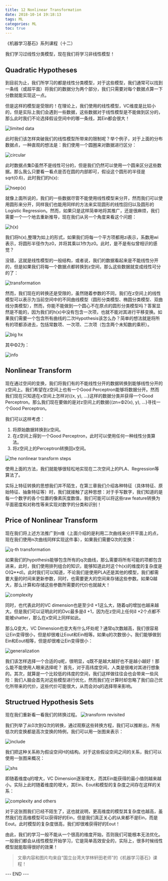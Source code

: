 ```yaml
---
title: 12 Nonlinear Transformation
date: 2018-10-14 19:18:13
tags: ML
categories: ML
toc: true
---
```


《机器学习基石》系列课程（十二）

我们学习过线性分类模型，现在我们将学习非线性模型！

<!-- more -->
## Quadratic Hypotheses
到目前为止，我们所学习的都是线性分类模型，对于这些模型，我们通常可以找到一条线（或超平面）将我们的数据分为两个部分，我们只需要对每个数据点算一下分数就能实现这一点。

但是这样的模型是受限的！在理论上，我们使用的线性模型，VC维度是比较小的，但是实际上我们会遇到一些数据，这些数据对于线性模型是不能做到区分的，那么此时我们不论选择假设空间中的哪一条线，其Ein都会很大！

![limited data](1.png) 

此时我们该怎样突破我们的线性模型所带来的限制呢？举个例子，对于上面的分布数据点，一种直观的想法是：我们使用一个圆圈来对数据进行区分：

![circular](2.png) 

此时数据点集D虽然不是线性可分的，但是我们仍然可以使用一个圆来区分这些数据。那么我么只要看一看点是否在圆的内部即可，假设这个圆形的半径是sqrt(0.6)，此时我们的h(x):

![hsep(x)](3.png) 

就像上面所说的，我们的一些数据尽管不能使用线性模型来分开，然而我们可以使用圆形来分开，同样我们也能用同样的方法来实现圆形的线性回归以及圆形的Logistic Regression。然而，如果只是这样简单地将其推广，还是很麻烦，我们需要一个一个地去重新推导，现在我们从另一个角度来看这个问题：

![h(x)](4.png) 

我们将h(x),整理为如上的形式，如果我们将每一个平方项都用zi表示，系数用wi表示，将圆形半径作为z0，并将其乘以1作为z0。此时，是不是有似曾相识的感觉？

没错，这就是线性模型的一般结构，或者说，我们的数据看起来是不能线性分开的，但是如果我们将每一个数据点都转换到z空间，那么这些数据就变成线性可分的了：

![transformation](5.png) 

然而，我们现在的转换还是受限的，虽然随着参数的不同，我们在z空间上的线性模型可以表示为当前空间中的不同曲线模型（圆形分类模型、椭圆分类模型、双曲线分类模型），然而，你能不能做到一个圆心不在原点的圆形分类模型吗？答案显然是不能的，因为我们的h(x)中没有包含一次项，也就不能对其进行平移变换。如果我们需要一个包含所有曲线的二次Hypothesis该怎么办？简单的想法就是将所有的项都添进去，包括常数项、一次项、二次项（包含两个未知数的乘积）。

![big hx](6.png) 

其中Φ2为：

![info](7.png) 

## Nonlinear Transform
现在通过空间的变换，我们将我们有的不能线性分开的数据转换到能够线性分开的z空间上。我们希望在z空间上也有一个Good Perceptron能够将数据分开。然而我们现在只知道在x空间上怎样对{(x, y), ...}这样的数据分类并获得一个Good Perceptron。那么我们现在要做的是对z空间上的数据{(zn=Φ2(x), y), ...}寻找一个Good Perceptron。

我们可以这样考虑：
1. 将原始数据转换到z空间。
2. 在z空间上得到一个Good Perceptron，此时可以使用任何一种线性分类算法。
3. 将z空间上的Perceptron转换回x空间。

![the nonlinear transform steps](8.png) 

使用上面的方法，我们就能够很轻松地实现在二次空间上的PLA、Regression等算法了。

实际上特征转换的思想我们并不陌生，在第三章我们介绍各种特征（具体特征、原始特征、抽象特征等）时，我们就接触了这种思想：对于手写数字，我们知道的是每一个数字的各个位置的像素灰度数值，我们可能可以将这些raw feature转换为平面密度和对称性等来实现对数字的分类和识别！

## Price of Nonlinear Transform
现在我们将上述方法推广到n维（上面介绍的是利用二次曲线来分开平面上的点，现在我们使用n次曲线同样实现这件事），如果我们需要Q次的变换：

![q-th transformation](9.png) 

如果我们的hypothesis能够包含所有的q次曲线，那么需要将所有可能的项都包含进来，此时，我们使用排列组合的知识，能够知道此时这个h(x)的维度的复杂度是O(Q\*\*d)。此时我们可以知道，不论我们是使用PLA还是其他的模型，我们都需要大量的时间来更新参数，同时，也需要更大的空间来存储这些参数。如果Q越大，那么计算和存储这些参数所需要的代价也就越大！

![complexity](10.png) 

同时，也代表此时的VC dimension也是至少d̃ +1这么大，随着q的增加也越来越大。但是我们可以证明此时的Dvc最多是d̃ +1，因为在z空间上任何d̃ +2个点都不能被shatter，那么在x空间上同样如此。

那么Q变大，VC Dimension也变大有什么坏处呢？通常q次数越高，我们很容易让Ein变得很小，但是却很难让Eout和Ein相等。如果q的次数很小，我们能够做到Ein和Eout相等，但是却很难让Ein变得很小：

![generalization](11.png) 

我们该怎样选择一个合适的q呢，很明显，q既不是越大越好也不是越小越好！那么能不能使用人眼来选择呢？
首先，对于高纬度空间，人类是很难对其进行想象的。其次，就算是一个比较低的纬度的空间，我们这样做往往会也会带来一些风险：我们人脑会首先对这些模型进行优化，然而我们在计算时却忽略了我们自己优化所带来的代价，这些代价可能很大，从而会对q的选择带来影响。

## Structrued Hypothesis Sets

现在我们重新看一看我们的转换过程。
![transform revisited](12.png) 

我们列举了从0次到Q次的转换，通过观察这些转换方程，我们可以推断出，所有低次的变换都是高次变换的特例，我们可以用一张图来表示：

![include](13.png) 

我们把这种关系称为假设空间H的结构。对于这些假设空间之间的关系，我们可以使用一张图来概况：

![shs](14.png) 

即随着维度q的增大，VC Dimension逐渐增大，而其Ein能获得的最小值则越来越小。实际上此时随着维度的增大，其Ein、Eout和模型的复杂度之间存在这样的关系：

![complexity and others](15.png) 

对于这张图我们已经不陌生了，这也就说明，更高维度的模型其复杂度也越高，虽然我们在高维模型可以获得好的Ein，但是我们真正关心的从来都不是Ein，而是Eout。此时模型的复杂度很高，我们却很难获得好的Eout！

由此，我们的学习一般不能从一个很高的维度开始，否则我们可能根本无法优化。一般我们都会从线性模型开始学习，它是简单高效安全的，实际上，很多时候线性模型就能取得很好的效果！

> 文章内容和图片均来自“国立台湾大学林轩田老师”的《机器学习基石》课程！

--- END ---